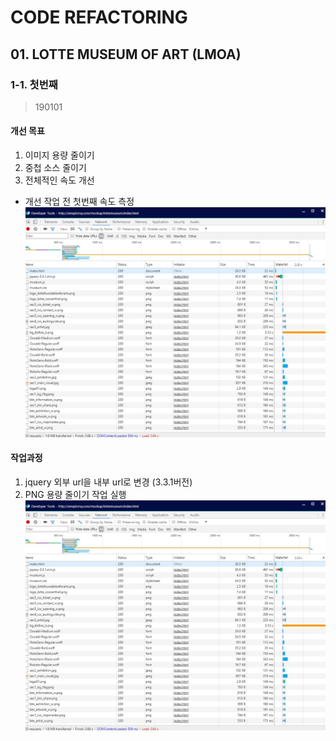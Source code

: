 # CODE REFACTORING

## 01. LOTTE MUSEUM OF ART (LMOA)

### 1-1. 첫번째

> 190101

#### 개선 목표
1. 이미지 용량 줄이기
2. 중첩 소스 줄이기
3. 전체적인 속도 개선

* 개선 작업 전 첫번째 속도 측정
![first speed](./images/spdChk_lotte_no1.jpg)  

#### 작업과정
1. jquery 외부 url을 내부 url로 변경 (3.3.1버전)
2. PNG 용량 줄이기 작업 실행
![first speed](./images/spdChk_lotte_no1.jpg)  



